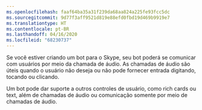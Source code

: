 ```yaml
---
ms.openlocfilehash: faaf64ba35a31f239da68aa824a225fe93fcc5dc
ms.sourcegitcommit: 9d77f3aff9521d819e88efd0fbd19d469b9919e7
ms.translationtype: HT
ms.contentlocale: pt-BR
ms.lasthandoff: 04/16/2020
ms.locfileid: "68230737"
---
```

Se você estiver criando um bot para o Skype, seu bot poderá se comunicar com usuários por meio da chamada de áudio. As chamadas de áudio são úteis quando o usuário não deseja ou não pode fornecer entrada digitando, tocando ou clicando.  

Um bot pode dar suporte a outros controles de usuário, como rich cards ou text, além de chamadas de áudio ou comunicação somente por meio de chamadas de áudio.